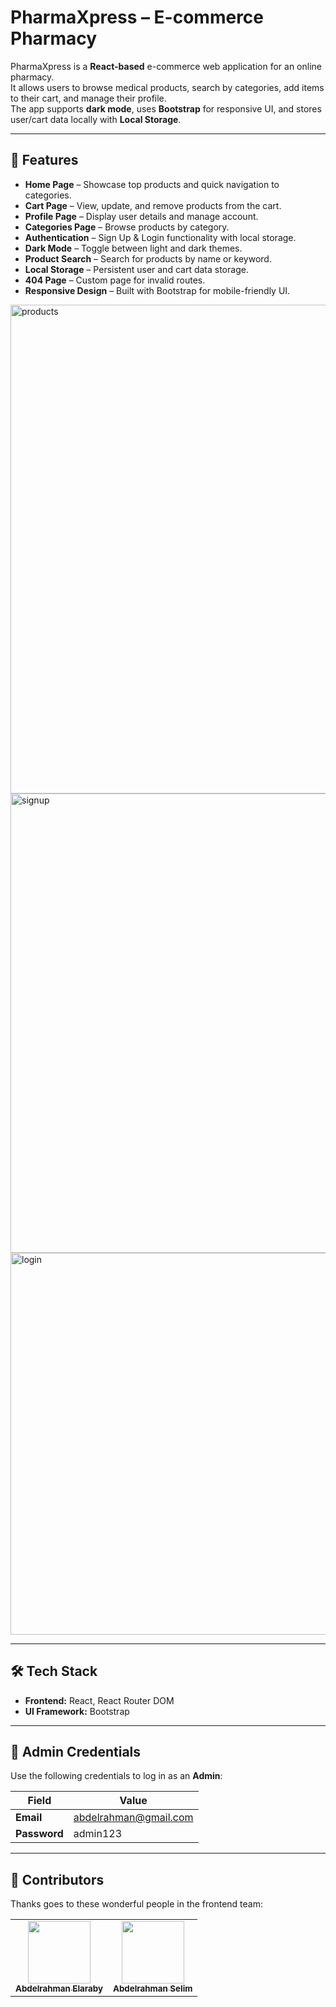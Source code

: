 # PharmaXpress – E-commerce Pharmacy

PharmaXpress is a **React-based** e-commerce web application for an online pharmacy.  
It allows users to browse medical products, search by categories, add items to their cart, and manage their profile.  
The app supports **dark mode**, uses **Bootstrap** for responsive UI, and stores user/cart data locally with **Local Storage**.

---

## 🚀 Features

- **Home Page** – Showcase top products and quick navigation to categories.
- **Cart Page** – View, update, and remove products from the cart.
- **Profile Page** – Display user details and manage account.
- **Categories Page** – Browse products by category.
- **Authentication** – Sign Up & Login functionality with local storage.
- **Dark Mode** – Toggle between light and dark themes.
- **Product Search** – Search for products by name or keyword.
- **Local Storage** – Persistent user and cart data storage.
- **404 Page** – Custom page for invalid routes.
- **Responsive Design** – Built with Bootstrap for mobile-friendly UI.

<img width="1892" height="782" alt="products" src="https://github.com/user-attachments/assets/6066a332-af17-4d13-8c65-f368428a4284" />

<img width="1842" height="735" alt="signup" src="https://github.com/user-attachments/assets/33d767ce-9e5a-4baa-bfbd-a16aa20a660b" />

<img width="1101" height="611" alt="login" src="https://github.com/user-attachments/assets/580c56ff-c6ca-4899-9c59-e0326c425416" />


---

## 🛠️ Tech Stack

- **Frontend:** React, React Router DOM
- **UI Framework:** Bootstrap
 
---

## 🔑 Admin Credentials

Use the following credentials to log in as an **Admin**:

| Field        | Value                   |
|--------------|-------------------------|
| **Email**    | abdelrahman@gmail.com   |
| **Password** | admin123                |

---

## 👥 Contributors

Thanks goes to these wonderful people in the frontend team:

<table>
  <tr>
    <td align="center">
      <a href="https://github.com/aelaraby6">
        <img src="https://avatars.githubusercontent.com/u/154278999?v=4" width="100px;" alt=""/>
        <br /><sub><b>Abdelrahman Elaraby</b></sub>
      </a>
    </td>
    <td align="center">
      <a href="https://github.com/Abdelrahman-M-Selim">
        <img src="https://avatars.githubusercontent.com/u/223935419?v=4" width="100px;" alt=""/>
        <br /><sub><b>Abdelrahman Selim</b></sub>
      </a>
    </td>
  </tr>
</table>


